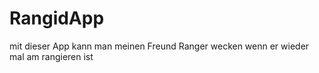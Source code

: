# RangidApp


mit dieser App kann man meinen Freund Ranger wecken wenn er wieder mal am rangieren ist
